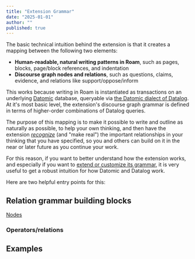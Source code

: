 ```yaml
---
title: "Extension Grammar"
date: "2025-01-01"
author: ""
published: true
---
```


The basic technical intuition behind the extension is that it creates a mapping between the following two elements:

- **Human-readable, natural writing patterns in Roam**, such as pages, blocks, page/block references, and indentation
- **Discourse graph nodes and relations**, such as questions, claims, evidence, and relations like support/oppose/inform

This works because writing in Roam is instantiated as transactions on an underlying [Datomic](https://docs.datomic.com/cloud/whatis/data-model.html) database, queryable via [the Datomic dialect of Datalog](http://www.learndatalogtoday.org/). At it's most basic level, the extension's discourse graph grammar is defined in terms of higher-order combinations of Datalog queries.

The purpose of this mapping is to make it possible to write and outline as naturally as possible, to help your own thinking, and then have the extension [_recognize_](https://oasis-lab.gitbook.io/roamresearch-discourse-graph-extension/guides/creating-discourse-relationships) (and "make real") the important relationships in your thinking that you have specified, so you and others can build on it in the near or later future as you continue your work.

For this reason, if you want to better understand how the extension works, and especially if you want to [extend or customize its grammar](https://oasis-lab.gitbook.io/roamresearch-discourse-graph-extension/guides/extending-and-personalizing-your-discourse-graph), it is very useful to get a robust intuition for how Datomic and Datalog work.

Here are two helpful entry points for this:

## Relation grammar building blocks

[Nodes](https://oasis-lab.gitbook.io/roamresearch-discourse-graph-extension/fundamentals/the-discourse-graph-extension-grammar/nodes)

### Operators/relations

## Examples
